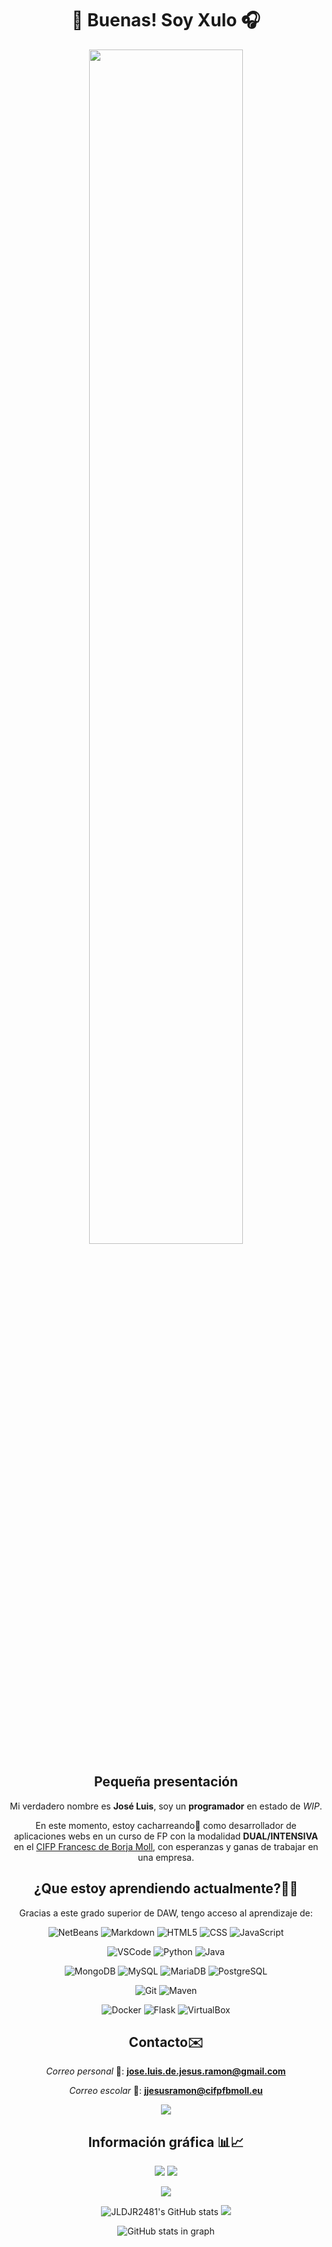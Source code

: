 <div align=center>

# 👋 Buenas! Soy Xulo 🎧
  <img src=https://i.pinimg.com/originals/e4/26/70/e426702edf874b181aced1e2fa5c6cde.gif width=70%>

  
## Pequeña presentación
  
Mi verdadero nombre es **José Luis**, soy un **programador** en estado de 
_WIP_.

En este momento, estoy cacharreando🧰 como desarrollador de aplicaciones webs en un curso
de FP con la modalidad **DUAL/INTENSIVA** en el [CIFP Francesc de Borja Moll](https://www.cifpfbmoll.eu/), con esperanzas y ganas de trabajar
en una empresa.

## ¿Que estoy aprendiendo actualmente?🧑‍🎓 
Gracias a este grado superior de DAW, tengo acceso al aprendizaje de:
  
![NetBeans](https://img.shields.io/badge/apache%20netbeans-1B6AC6?style=for-the-badge&logo=apache%20netbeans%20IDE&logoColor=white)
![Markdown](https://img.shields.io/badge/Markdown-000000?style=for-the-badge&logo=markdown&logoColor=white)
![HTML5](https://img.shields.io/badge/HTML5-E34F26?style=for-the-badge&logo=html5&logoColor=white)
![CSS](https://img.shields.io/badge/CSS3-1572B6?style=for-the-badge&logo=css3&logoColor=white)
![JavaScript](https://img.shields.io/badge/javascript-%23323330.svg?style=for-the-badge&logo=javascript&logoColor=%23F7DF1E)

![VSCode](https://img.shields.io/badge/Visual_Studio_Code-0078D4?style=for-the-badge&logo=visual%20studio%20code&logoColor=white)
![Python](https://img.shields.io/badge/Python-FFD43B?style=for-the-badge&logo=python&logoColor=blue)
![Java](https://img.shields.io/badge/java-%23ED8B00.svg?style=for-the-badge&logo=java&logoColor=grey)

![MongoDB](https://img.shields.io/badge/MongoDB-4EA94B?style=for-the-badge&logo=mongodb&logoColor=white)
![MySQL](https://img.shields.io/badge/MySQL-005C84?style=for-the-badge&logo=mysql&logoColor=white)
![MariaDB](https://img.shields.io/badge/MariaDB-003545?style=for-the-badge&logo=mariadb&logoColor=white)
![PostgreSQL](https://img.shields.io/badge/PostgreSQL-316192?style=for-the-badge&logo=postgresql&logoColor=white)


![Git](https://img.shields.io/badge/git-%23F05033.svg?style=for-the-badge&logo=git&logoColor=white)
![Maven](https://img.shields.io/badge/apache_maven-C71A36?style=for-the-badge&logo=apachemaven&logoColor=white)
  
![Docker](https://img.shields.io/badge/Docker-2CA5E0?style=for-the-badge&logo=docker&logoColor=white)
![Flask](https://img.shields.io/badge/Flask-000000?style=for-the-badge&logo=flask&logoColor=white)
![VirtualBox](https://img.shields.io/badge/VirtualBox-21416b?style=for-the-badge&logo=VirtualBox&logoColor=white)  
  
## Contacto✉️ 

_Correo personal_ 🤵: **jose.luis.de.jesus.ramon@gmail.com**
  
_Correo escolar_ 💼: **jjesusramon@cifpfbmoll.eu**
  
<a href="https://www.linkedin.com/in/jos%C3%A9-luis-de-jes%C3%BAs-ram%C3%B3n-ba245026a/"><img src="https://img.shields.io/badge/linkedin-%230077B5.svg?style=for-the-badge&logo=linkedin&logoColor=white"></a>

## Información gráfica 📊📈 
  
![](https://gpvc.arturio.dev/JLDJR2481)
![](https://www.codewars.com/users/JLDJR2481/badges/small)

![](https://github-profile-summary-cards.vercel.app/api/cards/profile-details?username=JLDJR2481&theme=github_dark)

![JLDJR2481's GitHub stats](https://github-readme-stats.vercel.app/api?username=JLDJR2481&show_icons=true&theme=highcontrast)
![](https://github-readme-stats.vercel.app/api/top-langs/?username=jldjr2481&show_icons=true&layout=compact&theme=highcontrast)

![GitHub stats in graph](https://github-readme-activity-graph.cyclic.app/graph?username=JLDJR2481&theme=high-contrast)

</div>






